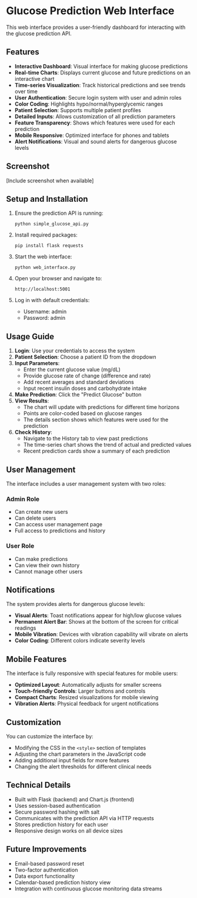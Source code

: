 # Glucose Prediction Web Interface

This web interface provides a user-friendly dashboard for interacting with the glucose prediction API.

## Features

- **Interactive Dashboard**: Visual interface for making glucose predictions
- **Real-time Charts**: Displays current glucose and future predictions on an interactive chart
- **Time-series Visualization**: Track historical predictions and see trends over time
- **User Authentication**: Secure login system with user and admin roles
- **Color Coding**: Highlights hypo/normal/hyperglycemic ranges
- **Patient Selection**: Supports multiple patient profiles
- **Detailed Inputs**: Allows customization of all prediction parameters
- **Feature Transparency**: Shows which features were used for each prediction
- **Mobile Responsive**: Optimized interface for phones and tablets
- **Alert Notifications**: Visual and sound alerts for dangerous glucose levels

## Screenshot

[Include screenshot when available]

## Setup and Installation

1. Ensure the prediction API is running:
   ```
   python simple_glucose_api.py
   ```

2. Install required packages:
   ```
   pip install flask requests
   ```

3. Start the web interface:
   ```
   python web_interface.py
   ```

4. Open your browser and navigate to:
   ```
   http://localhost:5001
   ```

5. Log in with default credentials:
   - Username: admin
   - Password: admin

## Usage Guide

1. **Login**: Use your credentials to access the system
2. **Patient Selection**: Choose a patient ID from the dropdown
3. **Input Parameters**: 
   - Enter the current glucose value (mg/dL)
   - Provide glucose rate of change (difference and rate)
   - Add recent averages and standard deviations
   - Input recent insulin doses and carbohydrate intake
4. **Make Prediction**: Click the "Predict Glucose" button
5. **View Results**:
   - The chart will update with predictions for different time horizons
   - Points are color-coded based on glucose ranges
   - The details section shows which features were used for the prediction
6. **Check History**:
   - Navigate to the History tab to view past predictions
   - The time-series chart shows the trend of actual and predicted values
   - Recent prediction cards show a summary of each prediction

## User Management

The interface includes a user management system with two roles:

### Admin Role
- Can create new users
- Can delete users
- Can access user management page
- Full access to predictions and history

### User Role
- Can make predictions
- Can view their own history
- Cannot manage other users

## Notifications

The system provides alerts for dangerous glucose levels:

- **Visual Alerts**: Toast notifications appear for high/low glucose values
- **Permanent Alert Bar**: Shows at the bottom of the screen for critical readings
- **Mobile Vibration**: Devices with vibration capability will vibrate on alerts
- **Color Coding**: Different colors indicate severity levels

## Mobile Features

The interface is fully responsive with special features for mobile users:

- **Optimized Layout**: Automatically adjusts for smaller screens
- **Touch-friendly Controls**: Larger buttons and controls
- **Compact Charts**: Resized visualizations for mobile viewing
- **Vibration Alerts**: Physical feedback for urgent notifications

## Customization

You can customize the interface by:
- Modifying the CSS in the `<style>` section of templates
- Adjusting the chart parameters in the JavaScript code
- Adding additional input fields for more features
- Changing the alert thresholds for different clinical needs

## Technical Details

- Built with Flask (backend) and Chart.js (frontend)
- Uses session-based authentication
- Secure password hashing with salt
- Communicates with the prediction API via HTTP requests
- Stores prediction history for each user
- Responsive design works on all device sizes

## Future Improvements

- Email-based password reset
- Two-factor authentication
- Data export functionality
- Calendar-based prediction history view
- Integration with continuous glucose monitoring data streams 